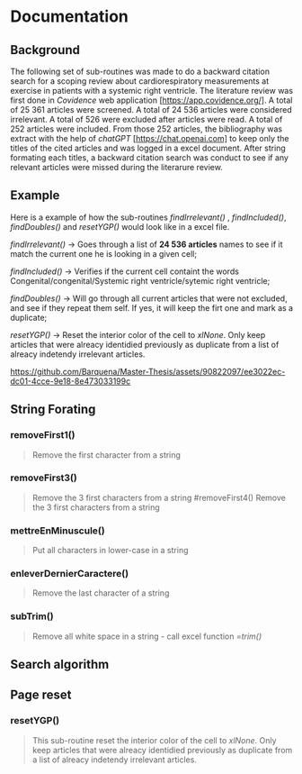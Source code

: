 # Documentation

## Background
The following set of sub-routines was made to do a backward citation search for a scoping review about cardiorespiratory measurements at exercise in patients with a systemic right ventricle.
The literature review was first done in *Covidence* web application [https://app.covidence.org/]. A total of 25 361 articles were screened. A total of 24 536 articles were considered irrelevant. A total of 526 were excluded after articles were read. A total of 252 articles were included. From those 252 articles, the bibliography was extract with the help of *chatGPT* [https://chat.openai.com] to keep only the titles of the cited articles and was logged in a excel document. After string formating each titles, a backward citation search was conduct to see if any relevant articles were missed during the literarure review.

## Example

Here is a example of how the sub-routines *findIrrelevant()* , *findIncluded()*, *findDoubles()* and *resetYGP()* would look like in a excel file.

*findIrrelevant()*  -> Goes through a list of **24 536 articles** names to see if it match the current one he is looking in a given cell;

*findIncluded()*    -> Verifies if the current cell containt the words Congenital/congenital/Systemic right ventricle/sytemic right ventricle;

*findDoubles()*     -> Will go through all current articles that were not excluded, and see if they repeat them self. If yes, it will keep the firt one and mark as a duplicate;

*resetYGP()*        -> Reset the interior color of the cell to *xlNone*. Only keep articles that were alreacy identidied previously as duplicate from a list of alreacy indetendy irrelevant articles.

https://github.com/Barquena/Master-Thesis/assets/90822097/ee3022ec-dc01-4cce-9e18-8e473033199c

## String Forating
### removeFirst1()
>Remove the first character from a string 
### removeFirst3()
> Remove the 3 first characters from a string
> #removeFirst4()
>Remove the 3 first characters from a string
### mettreEnMinuscule()
>Put all characters in lower-case in a string
### enleverDernierCaractere()
>Remove the last character of a string
### subTrim()
>Remove all white space in a string - call excel function *=trim()*

## Search algorithm

## Page reset
### resetYGP()
> This sub-routine reset the interior color of the cell to *xlNone*. Only keep articles that were alreacy identidied previously as duplicate from a list of alreacy indetendy irrelevant articles.


